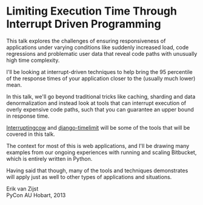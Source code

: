 Limiting Execution Time Through Interrupt Driven Programming
============================================================

This talk explores the challenges of ensuring responsiveness of applications
under varying conditions like suddenly increased load, code regressions and
problematic user data that reveal code paths with unusually high time
complexity.

I'll be looking at interrupt-driven techniques to help bring the 95 percentile
of the response times of your application closer to the (usually much lower)
mean.

In this talk, we'll go beyond traditional tricks like caching, sharding and
data denormalization and instead look at tools that can interrupt execution of
overly expensive code paths, such that you can guarantee an upper bound in
response time.

[Interruptingcow](https://bitbucket.org/evzijst/interruptingcow) and
[django-timelimit](https://bitbucket.org/evzijst/django-timelimit) will be some
of the tools that will be covered in this talk.

The context for most of this is web applications, and I'll be drawing many
examples from our ongoing experiences with running and scaling Bitbucket,
which is entirely written in Python.

Having said that though, many of the tools and techniques demonstrates will
apply just as well to other types of applications and situations.

Erik van Zijst  
PyCon AU Hobart, 2013

